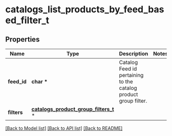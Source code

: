 # catalogs_list_products_by_feed_based_filter_t

## Properties
Name | Type | Description | Notes
------------ | ------------- | ------------- | -------------
**feed_id** | **char \*** | Catalog Feed id pertaining to the catalog product group filter. | 
**filters** | [**catalogs_product_group_filters_t**](catalogs_product_group_filters.md) \* |  | 

[[Back to Model list]](../README.md#documentation-for-models) [[Back to API list]](../README.md#documentation-for-api-endpoints) [[Back to README]](../README.md)


